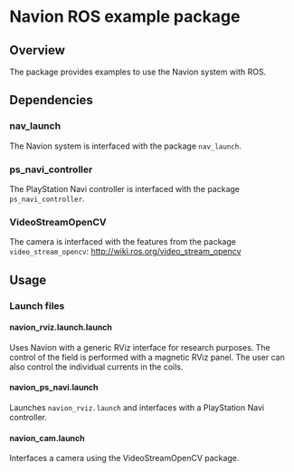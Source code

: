 # Navion ROS example package 

## Overview
The package provides examples to use the Navion system with ROS. 

## Dependencies

### nav_launch

The Navion system is interfaced with the package ```nav_launch```.

### ps_navi_controller

The PlayStation Navi controller is interfaced with the package ```ps_navi_controller```.

### VideoStreamOpenCV

The camera is interfaced with the features from the package ```video_stream_opencv```: http://wiki.ros.org/video_stream_opencv

## Usage

### Launch files

#### navion_rviz.launch.launch
Uses Navion with a generic RViz interface for research purposes. The control of the field is performed with a magnetic RViz panel. The user can also control the individual currents in the coils.

#### navion_ps_navi.launch
Launches ```navion_rviz.launch``` and interfaces with a PlayStation Navi controller.

#### navion_cam.launch
Interfaces a camera using the VideoStreamOpenCV package.
